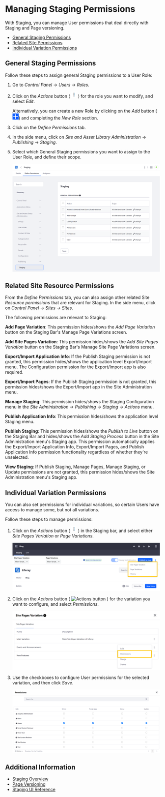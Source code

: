 # Managing Staging Permissions

With Staging, you can manage User permissions that deal directly with Staging and Page versioning.

* [General Staging Permissions](#general-staging-permissions)
* [Related Site Permissions](#related-site-permissions)
* [Individual Variation Permissions](#individual-variation-permissions)

## General Staging Permissions

Follow these steps to assign general Staging permissions to a User Role:

1. Go to *Control Panel* &rarr; *Users* &rarr; *Roles*.

1. Click on the *Actions* button ( ![Actions button](./../../images/icon-actions.png) ) for the role you want to modify, and select *Edit*.

   Alternatively, you can create a new Role by clicking on the *Add* button (![Add button](./../../images/icon-add.png)) and completing the *New Role* section.

1. Click on the *Define Permissions* tab.

1. In the side menu, click on *Site and Asset Library Administration* &rarr; *Publishing* &rarr; *Staging*.

1. Select which General Staging permissions you want to assign to the User Role, and define their scope.

   ![Assign the desired Staging permissions and define their scope](./managing-staging-permissions/images/04.png)

## Related Site Resource Permissions

From the *Define Permissions* tab, you can also assign other related Site *Resource permissions* that are relevant for Staging. In the side menu, click on *Control Panel* &rarr; *Sites* &rarr; *Sites*.

The following permissions are relevant to Staging:

**Add Page Variation**: This permission hides/shows the *Add Page Variation* button on the Staging Bar's Manage Page Variations screen.

**Add Site Pages Variation**: This permission hides/shows the *Add Site Pages Variation* button on the Staging Bar's Manage Site Page Variations screen.

**Export/Import Application Info**: If the Publish Staging permission is not granted, this permission hides/shows the application level Export/Import menu. The Configuration permission for the Export/Import app is also required.

**Export/Import Pages**: If the Publish Staging permission is not granted, this permission hides/shows the Export/Import app in the Site Administration menu.

**Manage Staging**: This permission hides/shows the Staging Configuration menu in the *Site Administration* &rarr; *Publishing* &rarr; *Staging* &rarr; *Actions* menu.

**Publish Application Info**: This permission hides/shows the application level Staging menu.

**Publish Staging**: This permission hides/shows the *Publish to Live* button on the Staging Bar and hides/shows the *Add Staging Process* button in the Site Administration menu's Staging app. This permission automatically applies the Export/Import Application Info, Export/Import Pages, and Publish Application Info permission functionality regardless of whether they're unselected.

**View Staging**: If Publish Staging, Manage Pages, Manage Staging, or Update permissions are not granted, this permission hides/shows the Site Administration menu's Staging app.

## Individual Variation Permissions

You can also set permissions for individual variations, so certain Users have access to manage some, but not all variations.

Follow these steps to manage permissions:

1. Click on the *Actions* button ( ![Actions button](./../../images/icon-actions.png) ) in the Staging bar, and select either *Site Pages Variation* or *Page Variations*.

   ![Click on the Actions button in the Staging bar and select the variation type you want to configure.](./managing-staging-permissions/images/01.png)

1. Click on the *Actions* button ( ![Actions button](./../../../images/icon-actions.png) ) for the variation you want to configure, and select *Permissions*.

   ![Select Permissions.](./managing-staging-permissions/images/02.png)

1. Use the checkboxes to configure User permissions for the selected variation, and then click *Save*.

   ![Use the checkboxes to configure User permissions for the selected variation.](./managing-staging-permissions/images/03.png)

## Additional Information

* [Staging Overview](./staging-overview.md)
* [Page Versioning](./page-versioning.md)
* [Staging UI Reference](./staging-ui-reference.md)
